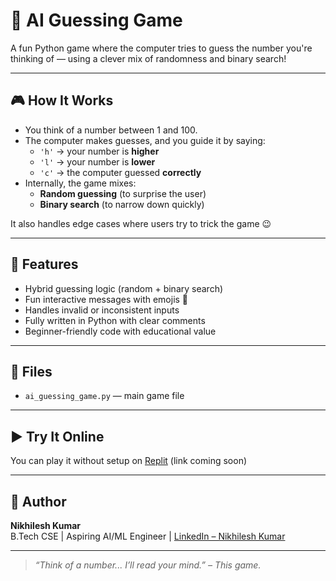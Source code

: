 # 🤖 AI Guessing Game

A fun Python game where the computer tries to guess the number you're thinking of — using a clever mix of randomness and binary search!

---

## 🎮 How It Works

- You think of a number between 1 and 100.
- The computer makes guesses, and you guide it by saying:
  - `'h'` → your number is **higher**
  - `'l'` → your number is **lower**
  - `'c'` → the computer guessed **correctly**
- Internally, the game mixes:
  - **Random guessing** (to surprise the user)
  - **Binary search** (to narrow down quickly)

It also handles edge cases where users try to trick the game 😉

---

## 📌 Features

- Hybrid guessing logic (random + binary search)
- Fun interactive messages with emojis 🎯
- Handles invalid or inconsistent inputs
- Fully written in Python with clear comments
- Beginner-friendly code with educational value

---

## 📂 Files

- `ai_guessing_game.py` — main game file

---

## ▶️ Try It Online

You can play it without setup on [Replit](#) (link coming soon)

---

## 🧠 Author

**Nikhilesh Kumar**  
B.Tech CSE | Aspiring AI/ML Engineer | [LinkedIn – Nikhilesh Kumar](https://www.linkedin.com/in/nikhilesh-chugh-065b35213)


---

> *“Think of a number... I’ll read your mind.” – This game.*

